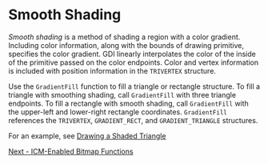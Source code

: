<!-- https://docs.microsoft.com/en-us/windows/win32/gdi/smooth-shading -->

# Smooth Shading

_Smooth shading_ is a method of shading a region with a color gradient. Including color information, along with the bounds of drawing primitive, specifies the color gradient. GDI linearly interpolates the color of the inside of the primitive passed on the color endpoints. Color and vertex information is included with position information in the `TRIVERTEX` structure.

Use the `GradientFill` function to fill a triangle or rectangle structure. To fill a triangle with smoothing shading, call `GradientFill` with three triangle endpoints. To fill a rectangle with smooth shading, call `GradientFill` with the upper-left and lower-right rectangle coordinates. `GradientFill` references the `TRIVERTEX`, `GRADIENT_RECT`, and `GRADIENT_TRIANGLE` structures.

For an example, see [Drawing a Shaded Triangle](../using-bitmaps/drawing-a-shaded-triangle.md)

<!-- END -->

[Next - ICM-Enabled Bitmap Functions](./icm-enabled-bitmap-functions.md)

